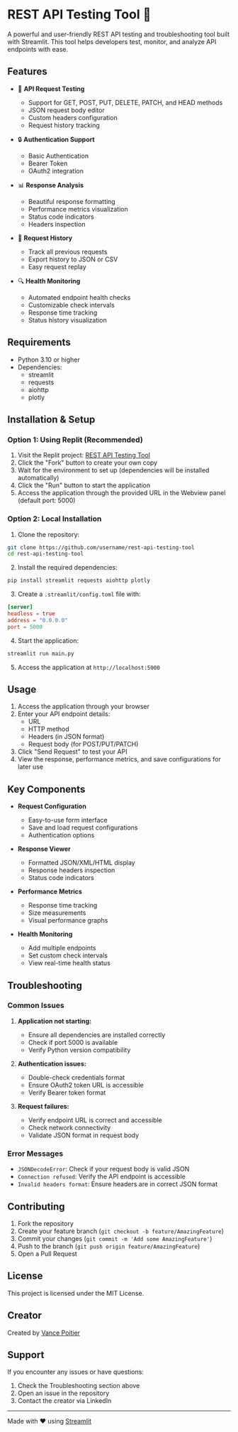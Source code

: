 # REST API Testing Tool 🔌

A powerful and user-friendly REST API testing and troubleshooting tool built with Streamlit. This tool helps developers test, monitor, and analyze API endpoints with ease.

## Features

- 🚀 **API Request Testing**
  - Support for GET, POST, PUT, DELETE, PATCH, and HEAD methods
  - JSON request body editor
  - Custom headers configuration
  - Request history tracking

- 🔒 **Authentication Support**
  - Basic Authentication
  - Bearer Token
  - OAuth2 integration

- 📊 **Response Analysis**
  - Beautiful response formatting
  - Performance metrics visualization
  - Status code indicators
  - Headers inspection

- 📝 **Request History**
  - Track all previous requests
  - Export history to JSON or CSV
  - Easy request replay

- 🔍 **Health Monitoring**
  - Automated endpoint health checks
  - Customizable check intervals
  - Response time tracking
  - Status history visualization

## Requirements

- Python 3.10 or higher
- Dependencies:
  - streamlit
  - requests
  - aiohttp
  - plotly

## Installation & Setup

### Option 1: Using Replit (Recommended)

1. Visit the Replit project: [REST API Testing Tool](https://replit.com/@username/rest-api-testing-tool)
2. Click the "Fork" button to create your own copy
3. Wait for the environment to set up (dependencies will be installed automatically)
4. Click the "Run" button to start the application
5. Access the application through the provided URL in the Webview panel (default port: 5000)

### Option 2: Local Installation

1. Clone the repository:
```bash
git clone https://github.com/username/rest-api-testing-tool
cd rest-api-testing-tool
```

2. Install the required dependencies:
```bash
pip install streamlit requests aiohttp plotly
```

3. Create a `.streamlit/config.toml` file with:
```toml
[server]
headless = true
address = "0.0.0.0"
port = 5000
```

4. Start the application:
```bash
streamlit run main.py
```

5. Access the application at `http://localhost:5000`

## Usage

1. Access the application through your browser
2. Enter your API endpoint details:
   - URL
   - HTTP method
   - Headers (in JSON format)
   - Request body (for POST/PUT/PATCH)
3. Click "Send Request" to test your API
4. View the response, performance metrics, and save configurations for later use

## Key Components

- **Request Configuration**
  - Easy-to-use form interface
  - Save and load request configurations
  - Authentication options

- **Response Viewer**
  - Formatted JSON/XML/HTML display
  - Response headers inspection
  - Status code indicators

- **Performance Metrics**
  - Response time tracking
  - Size measurements
  - Visual performance graphs

- **Health Monitoring**
  - Add multiple endpoints
  - Set custom check intervals
  - View real-time health status

## Troubleshooting

### Common Issues

1. **Application not starting:**
   - Ensure all dependencies are installed correctly
   - Check if port 5000 is available
   - Verify Python version compatibility

2. **Authentication issues:**
   - Double-check credentials format
   - Ensure OAuth2 token URL is accessible
   - Verify Bearer token format

3. **Request failures:**
   - Verify endpoint URL is correct and accessible
   - Check network connectivity
   - Validate JSON format in request body

### Error Messages

- `JSONDecodeError`: Check if your request body is valid JSON
- `Connection refused`: Verify the API endpoint is accessible
- `Invalid headers format`: Ensure headers are in correct JSON format

## Contributing

1. Fork the repository
2. Create your feature branch (`git checkout -b feature/AmazingFeature`)
3. Commit your changes (`git commit -m 'Add some AmazingFeature'`)
4. Push to the branch (`git push origin feature/AmazingFeature`)
5. Open a Pull Request

## License

This project is licensed under the MIT License.

## Creator

Created by [Vance Poitier](https://www.linkedin.com/in/vance-poitier/)

## Support

If you encounter any issues or have questions:
1. Check the Troubleshooting section above
2. Open an issue in the repository
3. Contact the creator via LinkedIn

---

Made with ❤️ using [Streamlit](https://streamlit.io/)
